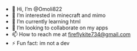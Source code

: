 - 👋 Hi, I’m @Omoli822
- 👀 I’m interested in minecraft and mimo
- 🌱 I’m currently learning html
- 💞️ I’m looking to collaborate on my apps
- 📫 How to reach me at fireflykite734@gmail.com
- ⚡ Fun fact: im not a dev

<!---
Omoli822/Omoli822 is a ✨ special ✨ repository because its `README.md` (this file) appears on your GitHub profile.
You can click the Preview link to take a look at your changes.
--->

